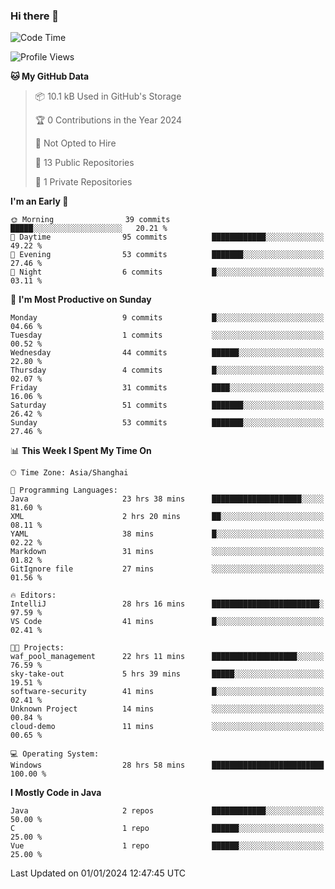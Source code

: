 ### Hi there 👋
<!--START_SECTION:waka-->
![Code Time](http://img.shields.io/badge/Code%20Time-146%20hrs%2025%20mins-blue)

![Profile Views](http://img.shields.io/badge/Profile%20Views-0-blue)

**🐱 My GitHub Data** 

> 📦 10.1 kB Used in GitHub's Storage 
 > 
> 🏆 0 Contributions in the Year 2024
 > 
> 🚫 Not Opted to Hire
 > 
> 📜 13 Public Repositories 
 > 
> 🔑 1 Private Repositories 
 > 
**I'm an Early 🐤** 

```text
🌞 Morning                39 commits          █████░░░░░░░░░░░░░░░░░░░░   20.21 % 
🌆 Daytime                95 commits          ████████████░░░░░░░░░░░░░   49.22 % 
🌃 Evening                53 commits          ███████░░░░░░░░░░░░░░░░░░   27.46 % 
🌙 Night                  6 commits           █░░░░░░░░░░░░░░░░░░░░░░░░   03.11 % 
```
📅 **I'm Most Productive on Sunday** 

```text
Monday                   9 commits           █░░░░░░░░░░░░░░░░░░░░░░░░   04.66 % 
Tuesday                  1 commits           ░░░░░░░░░░░░░░░░░░░░░░░░░   00.52 % 
Wednesday                44 commits          ██████░░░░░░░░░░░░░░░░░░░   22.80 % 
Thursday                 4 commits           █░░░░░░░░░░░░░░░░░░░░░░░░   02.07 % 
Friday                   31 commits          ████░░░░░░░░░░░░░░░░░░░░░   16.06 % 
Saturday                 51 commits          ███████░░░░░░░░░░░░░░░░░░   26.42 % 
Sunday                   53 commits          ███████░░░░░░░░░░░░░░░░░░   27.46 % 
```


📊 **This Week I Spent My Time On** 

```text
🕑︎ Time Zone: Asia/Shanghai

💬 Programming Languages: 
Java                     23 hrs 38 mins      ████████████████████░░░░░   81.60 % 
XML                      2 hrs 20 mins       ██░░░░░░░░░░░░░░░░░░░░░░░   08.11 % 
YAML                     38 mins             █░░░░░░░░░░░░░░░░░░░░░░░░   02.22 % 
Markdown                 31 mins             ░░░░░░░░░░░░░░░░░░░░░░░░░   01.82 % 
GitIgnore file           27 mins             ░░░░░░░░░░░░░░░░░░░░░░░░░   01.56 % 

🔥 Editors: 
IntelliJ                 28 hrs 16 mins      ████████████████████████░   97.59 % 
VS Code                  41 mins             █░░░░░░░░░░░░░░░░░░░░░░░░   02.41 % 

🐱‍💻 Projects: 
waf_pool_management      22 hrs 11 mins      ███████████████████░░░░░░   76.59 % 
sky-take-out             5 hrs 39 mins       █████░░░░░░░░░░░░░░░░░░░░   19.51 % 
software-security        41 mins             █░░░░░░░░░░░░░░░░░░░░░░░░   02.41 % 
Unknown Project          14 mins             ░░░░░░░░░░░░░░░░░░░░░░░░░   00.84 % 
cloud-demo               11 mins             ░░░░░░░░░░░░░░░░░░░░░░░░░   00.65 % 

💻 Operating System: 
Windows                  28 hrs 58 mins      █████████████████████████   100.00 % 
```

**I Mostly Code in Java** 

```text
Java                     2 repos             ████████████░░░░░░░░░░░░░   50.00 % 
C                        1 repo              ██████░░░░░░░░░░░░░░░░░░░   25.00 % 
Vue                      1 repo              ██████░░░░░░░░░░░░░░░░░░░   25.00 % 
```




 Last Updated on 01/01/2024 12:47:45 UTC
<!--END_SECTION:waka-->
<!--
**0Cherish/0Cherish** is a ✨ _special_ ✨ repository because its `README.md` (this file) appears on your GitHub profile.

Here are some ideas to get you started:

- 🔭 I’m currently working on ...
- 🌱 I’m currently learning ...
- 👯 I’m looking to collaborate on ...
- 🤔 I’m looking for help with ...
- 💬 Ask me about ...
- 📫 How to reach me: ...
- 😄 Pronouns: ...
- ⚡ Fun fact: ...
-->
